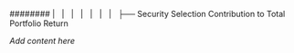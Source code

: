######## |   |   |   |   |   |   |   ├── Security Selection Contribution to Total Portfolio Return

*Add content here*
